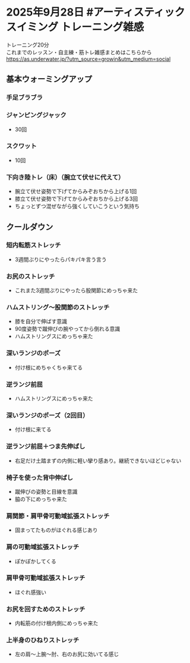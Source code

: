 # 2025年9月28日 #アーティスティックスイミング トレーニング雑感
トレーニング20分  
これまでのレッスン・自主練・筋トレ雑感まとめはこちらから  
https://as.underwater.jp/?utm_source=growin&utm_medium=social  
## 基本ウォーミングアップ
### 手足ブラブラ
### ジャンピングジャック
- 30回
### スクワット
- 10回
### 下向き陸トレ（床）（腕立て伏せに代えて）
- 腕立て伏せ姿勢で下げてからみぞおちから上げる1回
- 膝立て伏せ姿勢で下げてからみぞおちから上げる3回
- ちょっとずつ混ぜながら強くしていこうという気持ち
## クールダウン
### 短内転筋ストレッチ
- 3週間ぶりにやったらパキパキ言う言う
### お尻のストレッチ
- これまた3週間ぶりにやったら股関節にめっちゃ来た
### ハムストリング～股関節のストレッチ
- 膝を自分で伸ばす意識
- 90度姿勢で蹴伸びの腕やってから倒れる意識
- ハムストリングスにめっちゃ来た
### 深いランジのポーズ
- 付け根にめちゃくちゃ来てる
### 逆ランジ前屈
- ハムストリングスにめっちゃ来た
### 深いランジのポーズ（2回目）
- 付け根に来てる
### 逆ランジ前屈＋つま先伸ばし
- 右足だけ土踏まずの内側に軽い攣り感あり。継続できないほどじゃない
### 椅子を使った背中伸ばし
- 蹴伸びの姿勢と目線を意識
- 脇の下にめっちゃ来た
### 肩関節・肩甲骨可動域拡張ストレッチ
- 固まってたものがほぐれる感じあり
### 肩の可動域拡張ストレッチ
- ぽかぽかしてくる
### 肩甲骨可動域拡張ストレッチ
- ほぐれ感強い
### お尻を回すためのストレッチ
- 内転筋の付け根内側にめっちゃ来た
### 上半身のひねりストレッチ
- 左の肩～上腕～肘、右のお尻に効いてる感じ
